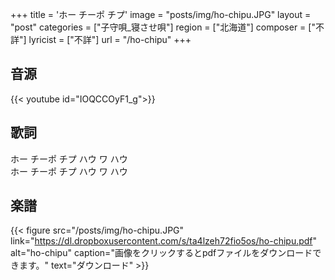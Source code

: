 +++
title = 'ホー チーポ チプ'
image = "posts/img/ho-chipu.JPG"
layout = "post"
categories = ["子守唄_寝させ唄"]
region = ["北海道"]
composer = ["不詳"]
lyricist = ["不詳"]
url = "/ho-chipu"
+++

## 音源
{{< youtube id="IOQCCOyF1_g">}}

## 歌詞
ホー チーポ チプ ハウ ワ ハウ  
ホー チーポ チプ ハウ ワ ハウ  

## 楽譜
{{< figure src="/posts/img/ho-chipu.JPG" link="https://dl.dropboxusercontent.com/s/ta4lzeh72fio5os/ho-chipu.pdf" alt="ho-chipu" caption="画像をクリックするとpdfファイルをダウンロードできます。" text="ダウンロード" >}}